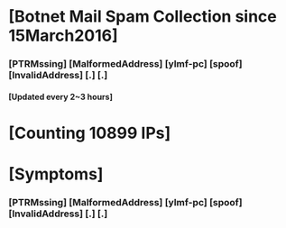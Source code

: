 # [Botnet Mail Spam Collection since 15March2016]
### [PTRMssing] [MalformedAddress] [ylmf-pc] [spoof] [InvalidAddress] [.] [.]
#### [Updated every 2~3 hours]

# [Counting 10899 IPs]

# [Symptoms] 
###   [PTRMssing] [MalformedAddress] [ylmf-pc] [spoof] [InvalidAddress] [.] [.]

